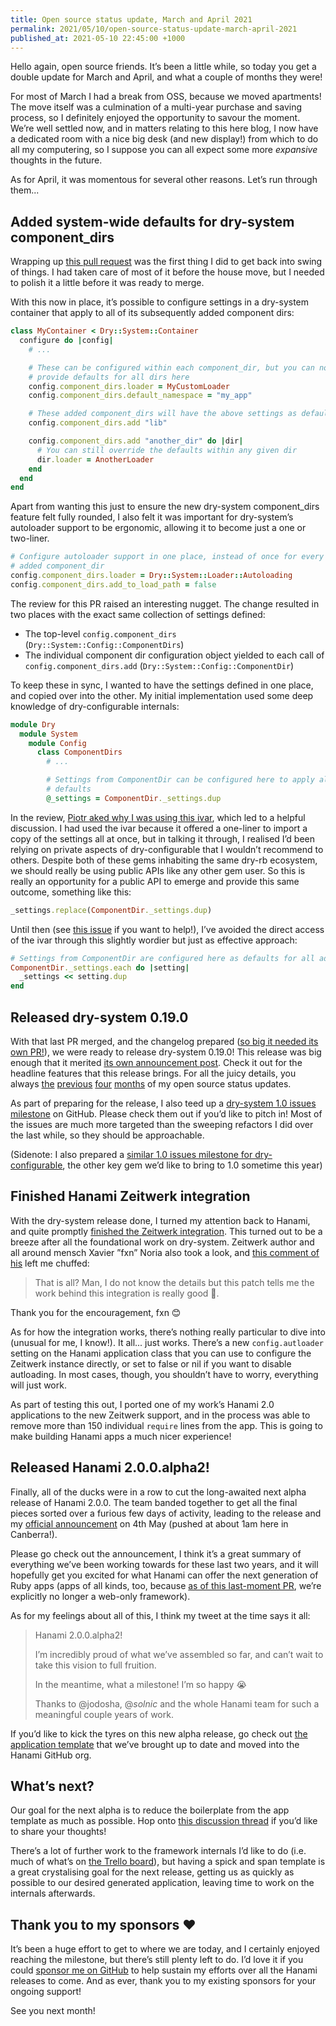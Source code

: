 ```yaml
---
title: Open source status update, March and April 2021
permalink: 2021/05/10/open-source-status-update-march-april-2021
published_at: 2021-05-10 22:45:00 +1000
---
```


Hello again, open source friends. It’s been a little while, so today you get a double update for March and April, and what a couple of months they were!

For most of March I had a break from OSS, because we moved apartments! The move itself was a culmination of a multi-year purchase and saving process, so I definitely enjoyed the opportunity to savour the moment. We’re well settled now, and in matters relating to this here blog, I now have a dedicated room with a nice big desk (and new display!) from which to do all my computering, so I suppose you can all expect some more _expansive_ thoughts in the future.

As for April, it was momentous for several other reasons. Let’s run through them...

## Added system-wide defaults for dry-system component_dirs

Wrapping up [this pull request](https://github.com/dry-rb/dry-system/pull/162) was the first thing I did to get back into swing of things. I had taken care of most of it before the house move, but I needed to polish it a little before it was ready to merge.

With this now in place, it’s possible to configure settings in a dry-system container that apply to all of its subsequently added component dirs:

```ruby
class MyContainer < Dry::System::Container
  configure do |config|
    # ...

    # These can be configured within each component_dir, but you can now
    # provide defaults for all dirs here
    config.component_dirs.loader = MyCustomLoader
    config.component_dirs.default_namespace = "my_app"

    # These added component_dirs will have the above settings as defaults
    config.component_dirs.add "lib"

    config.component_dirs.add "another_dir" do |dir|
      # You can still override the defaults within any given dir
      dir.loader = AnotherLoader
    end
  end
end
```

Apart from wanting this just to ensure the new dry-system component_dirs feature felt fully rounded, I also felt it was important for dry-system’s autoloader support to be ergonomic, allowing it to become just a one or two-liner.

```ruby
# Configure autoloader support in one place, instead of once for every
# added component_dir
config.component_dirs.loader = Dry::System::Loader::Autoloading
config.component_dirs.add_to_load_path = false
```

The review for this PR raised an interesting nugget. The change resulted in two places with the exact same collection of settings defined:

- The top-level `config.component_dirs` (`Dry::System::Config::ComponentDirs`)
- The individual component dir configuration object yielded to each call of `config.component_dirs.add` (`Dry::System::Config::ComponentDir`)

To keep these in sync, I wanted to have the settings defined in one place, and copied over into the other. My initial implementation used some deep knowledge of dry-configurable internals:

```ruby
module Dry
  module System
    module Config
      class ComponentDirs
        # ...

        # Settings from ComponentDir can be configured here to apply all added dirs as
        # defaults
        @_settings = ComponentDir._settings.dup
```

In the review, [Piotr aked why I was using this ivar](https://github.com/dry-rb/dry-system/pull/162#discussion_r597007361), which led to a helpful discussion. I had used the ivar because it offered a one-liner to import a copy of the settings all at once, but in talking it through, I realised I’d been relying on private aspects of dry-configurable that I wouldn’t recommend to others. Despite both of these gems inhabiting the same dry-rb ecosystem, we should really be using public APIs like any other gem user. So this is really an opportunity for a public API to emerge and provide this same outcome, something like this:

```ruby
_settings.replace(ComponentDir._settings.dup)
```

Until then (see [this issue](https://github.com/dry-rb/dry-configurable/issues/109) if you want to help!), I’ve avoided the direct access of the ivar through this slightly wordier but just as effective approach:

```ruby
# Settings from ComponentDir are configured here as defaults for all added dirs
ComponentDir._settings.each do |setting|
  _settings << setting.dup
end
```

## Released dry-system 0.19.0

With that last PR merged, and the changelog prepared ([so big it needed its own PR!](https://github.com/dry-rb/dry-system/pull/161)), we were ready to release dry-system 0.19.0! This release was big enough that it merited [its own announcement post](https://dry-rb.org/news/2021/04/22/dry-system-0-19-released-with-zeitwerk-support-and-more-leading-the-way-for-hanami-2-0/). Check it out for the headline features that this release brings. For all the juicy details, you always [the](https://timriley.info/writing/2020/12/07/open-source-status-update-november-2020) [previous](https://timriley.info/writing/2021/01/06/open-source-status-update-december-2020) [four](https://timriley.info/writing/2021/02/01/open-source-status-update-january-2021) [months](https://timriley.info/writing/2021/03/09/open-source-status-update-february-2021/) of my open source status updates.

As part of preparing for the release, I also teed up a [dry-system 1.0 issues milestone](https://github.com/dry-rb/dry-system/milestone/1) on GitHub. Please check them out if you’d like to pitch in! Most of the issues are much more targeted than the sweeping refactors I did over the last while, so they should be approachable.

(Sidenote: I also prepared a [similar 1.0 issues milestone for dry-configurable](https://github.com/dry-rb/dry-configurable/milestone/1), the other key gem we’d like to bring to 1.0 sometime this year)

## Finished Hanami Zeitwerk integration

With the dry-system release done, I turned my attention back to Hanami, and quite promptly [finished the Zeitwerk integration](https://github.com/hanami/hanami/pull/1100). This turned out to be a breeze after all the foundational work on dry-system. Zeitwerk author and all around mensch Xavier ”fxn” Noria also took a look, and [this comment of his](https://github.com/hanami/hanami/pull/1100#issuecomment-819607632) left me chuffed:

> That is all? Man, I do not know the details but this patch tells me the work behind this integration is really good 💯.

Thank you for the encouragement, fxn 😊

As for how the integration works, there’s nothing really particular to dive into (unusual for me, I know!). It all... just works. There’s a new `config.autloader` setting on the Hanami application class that you can use to configure the Zeitwerk instance directly, or set to false or nil if you want to disable autloading. In most cases, though, you shouldn’t have to worry, everything will just work.

As part of testing this out, I ported one of my work’s Hanami 2.0 applications to the new Zeitwerk support, and in the process was able to remove more than 150 individual `require` lines from the app. This is going to make building Hanami apps a much nicer experience!

## Released Hanami 2.0.0.alpha2!

Finally, all of the ducks were in a row to cut the long-awaited next alpha release of Hanami 2.0.0. The team banded together to get all the final pieces sorted over a furious few days of activity, leading to the release and my [official announcement](https://hanamirb.org/blog/2021/05/04/announcing-hanami-200alpha2/) on 4th May (pushed at about 1am here in Canberra!).

Please go check out the announcement, I think it’s a great summary of everything we’ve been working towards for these last two years, and it will hopefully get you excited for what Hanami can offer the next generation of Ruby apps (apps of all kinds, too, because [as of this last-moment PR](https://github.com/hanami/hanami/pull/1102), we’re explicitly no longer a web-only framework).

As for my feelings about all of this, I think my tweet at the time says it all:

> Hanami 2.0.0.alpha2!
>
> I’m incredibly proud of what we’ve assembled so far, and can’t wait to take this vision to full fruition.
>
> In the meantime, what a milestone! I’m so happy 😭
>
> Thanks to @jodosha, @_solnic_ and the whole Hanami team for such a meaningful couple years of work.

If you’d like to kick the tyres on this new alpha release, go check out [the application template](https://github.com/hanami/hanami-2-application-template) that we’ve brought up to date and moved into the Hanami GitHub org.

## What’s next?

Our goal for the next alpha is to reduce the boilerplate from the app template as much as possible. Hop onto [this discussion thread](https://discourse.hanamirb.org/t/hanami-v2-0-0-alpha2-app-template-feedback/606/24) if you’d like to share your thoughts!

There’s a lot of further work to the framework internals I’d like to do (i.e. much of what’s on [the Trello board](https://trello.com/b/lFifnBti/hanami-20)), but having a spick and span template is a great crystalising goal for the next release, getting us as quickly as possible to our desired generated application, leaving time to work on the internals afterwards.

## Thank you to my sponsors ❤️

It’s been a huge effort to get to where we are today, and I certainly enjoyed reaching the milestone, but there’s still plenty left to do. I’d love it if you could [sponsor me on GitHub](https://github.com/sponsors/timriley) to help sustain my efforts over all the Hanami releases to come. And as ever, thank you to my existing sponsors for your ongoing support!

See you next month!
